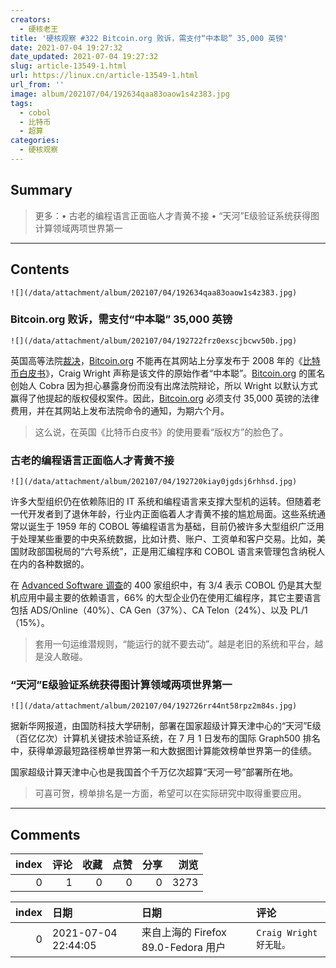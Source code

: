 ```yaml
---
creators:
  - 硬核老王
title: '硬核观察 #322 Bitcoin.org 败诉，需支付“中本聪” 35,000 英镑'
date: 2021-07-04 19:27:32
date_updated: 2021-07-04 19:27:32
slug: article-13549-1.html
url: https://linux.cn/article-13549-1.html
url_from: ''
image: album/202107/04/192634qaa83oaow1s4z383.jpg
tags:
  - cobol
  - 比特币
  - 超算
categories:
  - 硬核观察
---
```


## Summary

> 更多：• 古老的编程语言正面临人才青黄不接 • “天河”E级验证系统获得图计算领域两项世界第一

***

<!-- more -->

## Contents

`![](/data/attachment/album/202107/04/192634qaa83oaow1s4z383.jpg)`

### Bitcoin.org 败诉，需支付“中本聪” 35,000 英镑

`![](/data/attachment/album/202107/04/192722frz0exscjbcwv50b.jpg)`

英国高等法院[裁决](https://markets.businessinsider.com/currencies/news/bitcoin-creator-satoshi-nakamoto-uk-court-cobra-copyright-craig-wright-2021-6)，[Bitcoin.org](http://bitcoin.org/) 不能再在其网站上分享发布于 2008 年的《[比特币白皮书](https://bitcoin.org/bitcoin.pdf)》，Craig Wright 声称是该文件的原始作者“中本聪”。[Bitcoin.org](http://bitcoin.org/) 的匿名创始人 Cobra 因为担心暴露身份而没有出席法院辩论，所以 Wright 以默认方式赢得了他提起的版权侵权案件。因此，[Bitcoin.org](http://bitcoin.org/) 必须支付 35,000 英镑的法律费用，并在其网站上发布法院命令的通知，为期六个月。

> 
> 这么说，在英国《比特币白皮书》的使用要看“版权方”的脸色了。
> 
> 
> 

### 古老的编程语言正面临人才青黄不接

`![](/data/attachment/album/202107/04/192720kiay0jgdsj6rhhsd.jpg)`

许多大型组织仍在依赖陈旧的 IT 系统和编程语言来支撑大型机的运转。但随着老一代开发者到了退休年龄，行业内正面临着人才青黄不接的尴尬局面。这些系统通常以诞生于 1959 年的 COBOL 等编程语言为基础，目前仍被许多大型组织广泛用于处理某些重要的中央系统数据，比如计费、账户、工资单和客户交易。比如，美国财政部国税局的“六号系统”，正是用汇编程序和 COBOL 语言来管理包含纳税人在内的各种数据的。

在 [Advanced Software 调查](https://modernsystems.oneadvanced.com/modernization2021/)的 400 家组织中，有 3/4 表示 COBOL 仍是其大型机应用中最主要的依赖语言，66% 的大型企业仍在使用汇编程序，其它主要语言包括 ADS/Online（40%）、CA Gen（37%）、CA Telon（24%）、以及 PL/1（15%）。

> 
> 套用一句运维潜规则，“能运行的就不要去动”。越是老旧的系统和平台，越是没人敢碰。
> 
> 
> 

### “天河”E级验证系统获得图计算领域两项世界第一

`![](/data/attachment/album/202107/04/192726rr44nt58rpz2m84s.jpg)`

据新华网报道，由国防科技大学研制，部署在国家超级计算天津中心的“天河”E级（百亿亿次）计算机关键技术验证系统，在 7 月 1 日发布的国际 Graph500 排名中，获得单源最短路径榜单世界第一和大数据图计算能效榜单世界第一的佳绩。

国家超级计算天津中心也是我国首个千万亿次超算“天河一号”部署所在地。

> 
> 可喜可贺，榜单排名是一方面，希望可以在实际研究中取得重要应用。
> 
> 
>

***

## Comments


|   index |   评论 |   收藏 |   点赞 |   分享 |   浏览 |
|--------:|-------:|-------:|-------:|-------:|-------:|
|       0 |      1 |      0 |      0 |      0 |   3273 |

|   index | 日期                | 日期                                | 评论                   |
|--------:|:--------------------|:------------------------------------|:-----------------------|
|       0 | 2021-07-04 22:44:05 | 来自上海的 Firefox 89.0-Fedora 用户 | `Craig Wright好无耻。` |
